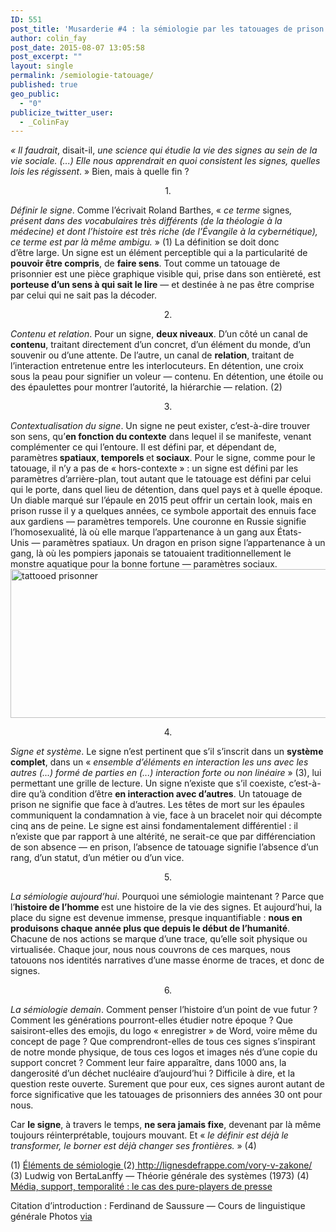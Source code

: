 ```yaml
---
ID: 551
post_title: 'Musarderie #4 : la sémiologie par les tatouages de prison'
author: colin_fay
post_date: 2015-08-07 13:05:58
post_excerpt: ""
layout: single
permalink: /semiologie-tatouage/
published: true
geo_public:
  - "0"
publicize_twitter_user:
  - _ColinFay
---
```

<em>« Il faudrait</em>, disait-il, <em>une science qui étudie la vie des signes au sein de la vie sociale.</em><em> (...) Elle nous apprendrait en quoi consistent les signes, quelles lois les régissent</em>. » Bien, mais à quelle fin ?

<!--more-->
<p style="text-align: center;">1.</p>
<p style="text-align: left;"><em>Définir le signe</em>. Comme l’écrivait Roland Barthes, « <em>ce terme </em>signes<em>, présent dans des vocabulaires très différents (de la théologie à la médecine) et dont l’histoire est très riche (de l’Évangile à la cybernétique), ce terme est par là même ambigu.</em> » (1) La définition se doit donc d’être large. Un signe est un élément perceptible qui a la particularité de <strong>pouvoir être compris</strong>, de <strong>faire sens</strong>. Tout comme un tatouage de prisonnier est une pièce graphique visible qui, prise dans son entièreté, est <strong>porteuse d’un sens à qui sait le lire</strong> — et destinée à ne pas être comprise par celui qui ne sait pas la décoder.</p>
<p style="text-align: center;">2.</p>
<em>Contenu et relation</em>. Pour un signe, <strong>deux niveaux</strong>. D’un côté un canal de<strong> contenu</strong>, traitant directement d’un concret, d’un élément du monde, d’un souvenir ou d’une attente. De l’autre, un canal de <strong>relation</strong>, traitant de l’interaction entretenue entre les interlocuteurs. En détention, une croix sous la peau pour signifier un voleur — contenu. En détention, une étoile ou des épaulettes pour montrer l’autorité, la hiérarchie — relation. (2)
<p style="text-align: center;">3.</p>
<em>Contextualisation du signe</em>. Un signe ne peut exister, c’est-à-dire trouver son sens, qu’<strong>en fonction du contexte</strong> dans lequel il se manifeste, venant complémenter ce qui l’entoure. Il est défini par, et dépendant de, paramètres<strong> spatiaux</strong>,<strong> temporels </strong>et<strong> sociaux</strong>. Pour le signe, comme pour le tatouage, il n’y a pas de « hors-contexte » : un signe est défini par les paramètres d’arrière-plan, tout autant que le tatouage est défini par celui qui le porte, dans quel lieu de détention, dans quel pays et à quelle époque. Un diable marqué sur l’épaule en 2015 peut offrir un certain look, mais en prison russe il y a quelques années, ce symbole apportait des ennuis face aux gardiens — paramètres temporels. Une couronne en Russie signifie l’homosexualité, là où elle marque l’appartenance à un gang aux États-Unis — paramètres spatiaux. Un dragon en prison signe l’appartenance à un gang, là où les pompiers japonais se tatouaient traditionnellement le monstre aquatique pour la bonne fortune — paramètres sociaux.

<img class="aligncenter size-full wp-image-658" src="http://cf.data-bzh.fr/wp-content/uploads/2015/08/prison-tattoo-2.jpg" alt="tattooed prisonner" width="640" height="238" />
<p style="text-align: center;">4.</p>
<em>Signe et système</em>. Le signe n’est pertinent que s’il s’inscrit dans un <strong>système complet</strong>, dans un « <em>ensemble d’éléments en interaction les uns avec les autres (...) formé de parties en (...) interaction forte ou non linéaire</em> » (3), lui permettant une grille de lecture. Un signe n’existe que s’il coexiste, c’est-à-dire qu’à condition d’être <strong>en interaction avec d’autres</strong>. Un tatouage de prison ne signifie que face à d’autres. Les têtes de mort sur les épaules communiquent la condamnation à vie, face à un bracelet noir qui décompte cinq ans de peine. Le signe est ainsi fondamentalement différentiel : il n’existe que par rapport à une altérité, ne serait-ce que par différenciation de son absence — en prison, l’absence de tatouage signifie l’absence d’un rang, d’un statut, d’un métier ou d’un vice.
<p style="text-align: center;">5.</p>
<em>La sémiologie aujourd’hui</em>. Pourquoi une sémiologie maintenant ? Parce que l’<strong>histoire de l’homme </strong>est une histoire de la vie des signes. Et aujourd’hui, la place du signe est devenue immense, presque inquantifiable : <strong>nous en produisons chaque année plus que depuis le début de l’humanité</strong>. Chacune de nos actions se marque d’une trace, qu’elle soit physique ou virtualisée. Chaque jour, nous nous couvrons de ces marques, nous tatouons nos identités narratives d’une masse énorme de traces, et donc de signes.
<p style="text-align: center;">6.</p>
<em>La sémiologie demain</em>. Comment penser l’histoire d’un point de vue futur ? Comment les générations pourront-elles étudier notre époque ? Que saisiront-elles des emojis, du logo « enregistrer » de Word, voire même du concept de page ? Que comprendront-elles de tous ces signes s’inspirant de notre monde physique, de tous ces logos et images nés d’une copie du support concret ? Comment leur faire apparaître, dans 1000 ans, la dangerosité d’un déchet nucléaire d’aujourd’hui ? Difficile à dire, et la question reste ouverte. Surement que pour eux, ces signes auront autant de force significative que les tatouages de prisonniers des années 30 ont pour nous.

Car <strong>le signe</strong>, à travers le temps, <strong>ne sera jamais fixe</strong>, devenant par là même toujours réinterprétable, toujours mouvant. Et « <em>le définir est déjà le transformer, le borner est déjà </em><em>changer ses frontières.</em> » (4)

(1) <a href="http://www.persee.fr/web/revues/home/prescript/article/comm_0588-8018_1964_num_4_1_1029" target="_blank">Éléments de sémiologie
</a>(2)<a href="http://www.persee.fr/web/revues/home/prescript/article/comm_0588-8018_1964_num_4_1_1029" target="_blank"> http://lignesdefrappe.com/vory-v-zakone/
</a>(3) Ludwig von BertaLanffy — Théorie générale des systèmes (1973)
(4) <a href="http://dumas.ccsd.cnrs.fr/dumas-01130211/document" target="_blank">Média, support, temporalité : le cas des pure-players de presse</a>

Citation d’introduction : Ferdinand de Saussure — Cours de linguistique générale
Photos <a href="https://www.flickr.com/photos/lt-ru/" target="_blank">via</a>
